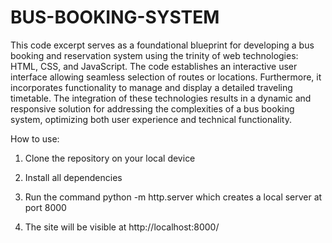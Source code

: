 # BUS-BOOKING-SYSTEM

This code excerpt serves as a foundational blueprint for developing a bus booking and reservation system using the trinity of web technologies: HTML, CSS, and JavaScript. The code establishes an interactive user interface allowing seamless selection of routes or locations. Furthermore, it incorporates functionality to manage and display a detailed traveling timetable. The integration of these technologies results in a dynamic and responsive solution for addressing the complexities of a bus booking system, optimizing both user experience and technical functionality.


How to use:

1. Clone the repository on your local device

2. Install all dependencies

3. Run the command python -m http.server which creates a local server at port 8000

4. The site will be visible at http://localhost:8000/
